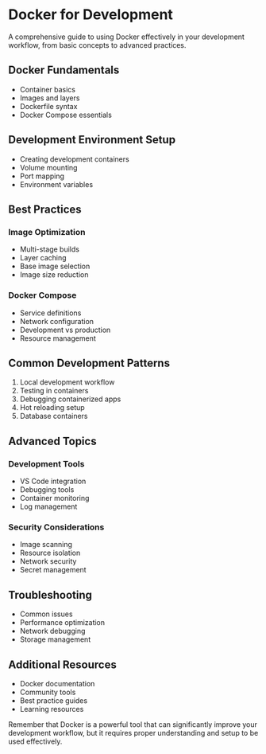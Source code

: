 # Docker for Development

A comprehensive guide to using Docker effectively in your development workflow, from basic concepts to advanced practices.

## Docker Fundamentals

- Container basics
- Images and layers
- Dockerfile syntax
- Docker Compose essentials

## Development Environment Setup

- Creating development containers
- Volume mounting
- Port mapping
- Environment variables

## Best Practices

### Image Optimization

- Multi-stage builds
- Layer caching
- Base image selection
- Image size reduction

### Docker Compose

- Service definitions
- Network configuration
- Development vs production
- Resource management

## Common Development Patterns

1. Local development workflow
2. Testing in containers
3. Debugging containerized apps
4. Hot reloading setup
5. Database containers

## Advanced Topics

### Development Tools

- VS Code integration
- Debugging tools
- Container monitoring
- Log management

### Security Considerations

- Image scanning
- Resource isolation
- Network security
- Secret management

## Troubleshooting

- Common issues
- Performance optimization
- Network debugging
- Storage management

## Additional Resources

- Docker documentation
- Community tools
- Best practice guides
- Learning resources

Remember that Docker is a powerful tool that can significantly improve your development workflow, but it requires proper understanding and setup to be used effectively.
